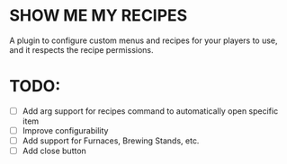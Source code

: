 # SHOW ME MY RECIPES
A plugin to configure custom menus and recipes for your players to use, and it respects the recipe permissions.

# TODO:
- [ ] Add arg support for recipes command to automatically open specific item
- [ ] Improve configurability
- [ ] Add support for Furnaces, Brewing Stands, etc.
- [ ] Add close button